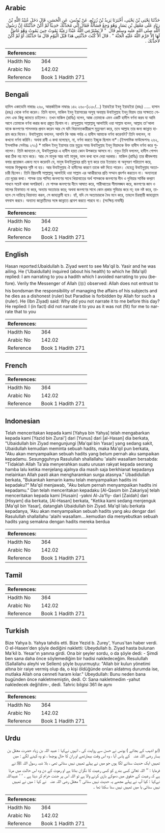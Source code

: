 ## Arabic


<div dir="rtl" lang="ar" style={{fontSize:'larger',backgroundColor:'#f8f9fa',padding:20}}>
حَدَّثَنَا يَحْيَى بْنُ يَحْيَى، أَخْبَرَنَا يَزِيدُ بْنُ زُرَيْعٍ، عَنْ يُونُسَ، عَنِ الْحَسَنِ، قَالَ دَخَلَ عُبَيْدُ اللَّهِ بْنُ زِيَادٍ عَلَى مَعْقِلِ بْنِ يَسَارٍ وَهُوَ وَجِعٌ فَسَأَلَهُ فَقَالَ إِنِّي مُحَدِّثُكَ حَدِيثًا لَمْ أَكُنْ حَدَّثْتُكَهُ إِنَّ رَسُولَ اللَّهِ صلى الله عليه وسلم قَالَ ‏ "‏ لاَ يَسْتَرْعِي اللَّهُ عَبْدًا رَعِيَّةً يَمُوتُ حِينَ يَمُوتُ وَهُوَ غَاشٌّ لَهَا إِلاَّ حَرَّمَ اللَّهُ عَلَيْهِ الْجَنَّةَ ‏"‏ ‏.‏ قَالَ أَلاَّ كُنْتَ حَدَّثْتَنِي هَذَا قَبْلَ الْيَوْمِ قَالَ مَا حَدَّثْتُكَ أَوْ لَمْ أَكُنْ لأُحَدِّثَكَ ‏.‏
</div>
<div style={{backgroundColor:'#f8f9fa',padding:20, marginBottom: 10}}><table> <thead> <tr> <th>References:</th> <th></th> </tr> </thead> <tbody><tr><td>Hadith No</td><td>364</td></tr><tr><td>Arabic No</td><td>142.02</td></tr><tr><td>Reference</td><td>Book 1 Hadith 271</td></tr></tbody></table></div>

## Bengali


<div dir="ltr" lang="bn" style={{fontSize:'larger',backgroundColor:'#f8f9fa',padding:20}}>
হাদিস একাডেমি নাম্বারঃ ২৬০, আন্তর্জাতিক নাম্বারঃ ১৪২ ২৬০-(২২৮/...) ইয়াহইয়া ইবনু ইয়াহইয়া (রহঃ) ..... হাসান (রহঃ) থেকে বর্ণনা করেন। তিনি বলেন, মাকিল ইবনু ইয়াসারের অসুস্থ অবস্থায় উবাইদুল্লাহ ইবনু যিয়াদ তার সাক্ষাতে গেলেন এবং কিছু জানতে চাইলেন। তখন মাকিল (রাযিঃ) বলেন, আজ তোমাকে এমন একটি হাদীস বর্ণনা করব যা আমি আগে তোমাকে বর্ণনা করার জন্য প্রস্তুত ছিলাম না। রাসূলুল্লাহ সাল্লাল্লাহু আলাইহি ওয়া সাল্লাম বলেন, আল্লাহ তা'আলা যাকে জনগণের শাসনভার প্রদান করেন আর সে যদি খিয়ানাতকারীরূপে মৃত্যুবরণ করে, তবে আল্লাহ তার জন্য জান্নাত হারাম করে দিবেন। উবাইদুল্লাহ বললেন, আপনি কি আজ পর্যন্ত এ হাদীস আমাকে বর্ণনা করেননি? তিনি বললেন, না কখনো বর্ণনা করিনি। অথবা রাবী এ কথা বলেছেন, না, বর্ণনা করতে ইচ্ছুক ছিলাম না*।(ইসলামিক ফাউন্ডেশনঃ ২৬২, ইসলামিক সেন্টারঃ ২৭২) * মাকিল ইবনু ইয়াসার তার মৃত্যুর সময় উবাইদুল্লাহ ইবনু যিয়াদকে উক্ত হাদীস বর্ণনা করে শুনালেন। তিনি জানতেন যে, উবাইদুল্লাহর এ হাদীস হয়ত কোন উপকারে আসবে না। তবুও তিনি বললেন, হাদীস গোপন করা ঠিক নয় মনে করে। আর সে মানুক আর নাই মানুক, ভাল কথা বলে দেয়া দরকার। মাকিল (রাযিঃ) তার জীবদ্দশায় বলার প্রয়োজন এজন্য মনে করেননি যে, মানুষ উবাইদুল্লাহর প্রতি ঘৃণা করে তার ইতায়াত বা অনুসরণ পরিত্যাগ করে, সমাজে বিশৃঙ্খলার সৃষ্টি না হয়। আর উবাইদুল্লাহ ঐ হাদীসের কারণে তাকে কষ্ট দিতে পারেন। যেহেতু উবাইদুল্লাহ অত্যাচারী ছিলেন। তিনি প্রিয়নাবী সাল্লাল্লাহু আলাইহি ওয়া সাল্লাম এর আত্মীয়দের প্রতি সম্মান প্রদর্শন করতেন না। অন্যান্যরা তো দূরের কথা। শাসক তার শাসিত জনগণের সাথে খিয়ানাতের অর্থ শাসককে জনগণের দীন ও দুনিয়ার সার্বিক কল্যাণ সাধনে সচেষ্ট থাকা অপরিহার্য। যে শাসক জনগণের দীনে আঘাত করে, শারীআতের সীমালঙ্ঘন করে, জনগণের জান ও মালের হিফাযাত না করে, অন্যায় অত্যাচার করে; অথবা জনগণের সাথে কোন প্রকার সুবিচার করে না; হক নষ্ট করে, তাহলে সে দায়িত্বে খিয়ানাত করল, সে জাহান্নামী হবে। হ্যাঁ, যদি সে অত্যাচারকে বৈধ মনে করে, তাহলে চিরস্থায়ী জাহান্নামে বসবাস করবে। অন্যান্য জান্নাতীদের সঙ্গে জান্নাতে প্রবেশ করতে পারবে না। (সংক্ষিপ্ত নাবাবী)
</div>
<div style={{backgroundColor:'#f8f9fa',padding:20, marginBottom: 10}}><table> <thead> <tr> <th>References:</th> <th></th> </tr> </thead> <tbody><tr><td>Hadith No</td><td>364</td></tr><tr><td>Arabic No</td><td>142.02</td></tr><tr><td>Reference</td><td>Book 1 Hadith 271</td></tr></tbody></table></div>

## English


<div dir="ltr" lang="en" style={{fontSize:'larger',backgroundColor:'#f8f9fa',padding:20}}>
Hasan reported:Ubaidullah b. Ziyad went to see Ma'qil b. Yasir and he was ailing. He ('Ubaidullah) inquired (about his health) to which he (Ma'qil) replied: I am narrating to you a hadith which I avoided narrating to you (before). Verily the Messenger of Allah (ﷺ) observed: Allah does not entrust to his bondsman the responsibility of managing the affairs of his subjects and he dies as a dishonest (ruler) but Paradise is forbidden by Allah for such a (ruler). He (Ibn Ziyad) said: Why did you not narrate it to me before this day? He replied: I (in fact) did not narrate it to you as it was not (fit) for me to narrate that to you
</div>
<div style={{backgroundColor:'#f8f9fa',padding:20, marginBottom: 10}}><table> <thead> <tr> <th>References:</th> <th></th> </tr> </thead> <tbody><tr><td>Hadith No</td><td>364</td></tr><tr><td>Arabic No</td><td>142.02</td></tr><tr><td>Reference</td><td>Book 1 Hadith 271</td></tr></tbody></table></div>

## French


<div dir="ltr" lang="fr" style={{fontSize:'larger',backgroundColor:'#f8f9fa',padding:20}}>

</div>
<div style={{backgroundColor:'#f8f9fa',padding:20, marginBottom: 10}}><table> <thead> <tr> <th>References:</th> <th></th> </tr> </thead> <tbody><tr><td>Hadith No</td><td>364</td></tr><tr><td>Arabic No</td><td>142.02</td></tr><tr><td>Reference</td><td>Book 1 Hadith 271</td></tr></tbody></table></div>

## Indonesian


<div dir="ltr" lang="id" style={{fontSize:'larger',backgroundColor:'#f8f9fa',padding:20}}>
Telah menceritakan kepada kami [Yahya bin Yahya] telah mengabarkan kepada kami [Yazid bin Zurai'] dari [Yunus] dari [al-Hasan] dia berkata, "Ubaidullah bin Ziyad mengunjungi [Ma'qal bin Yasar] yang sedang sakit, Ubaidullah kemudian meminta sebuah hadits, maka Ma'qil pun berkata, "Aku akan menyampaikan sebuah hadits yang belum pernah aku sampaikan kepadamu. Sesungguhnya Rasulullah shallallahu 'alaihi wasallam bersabda: "Tidaklah Allah Ta'ala menyerahkan suatu urusan rakyat kepada seorang hamba lalu ketika menjelang ajalnya dia masih saja berkhianat kepadanya melainkan Allah pasti akan mengharamkan surga atasnya." Ubadidullah berkata, "Bukankah kemarin kamu telah menyampaikan hadits ini kepadaku?" Ma'qil menjawab, "Aku belum pernah menyampaikan hadits ini kepadamu." Dan telah menceritakan kepadaku [Al-Qasim bin Zakariya] telah menceritakan kepada kami [Husain] -yakni Al-Ja'fiy- dari [Zaidah] dari [Hisyam] dia berkata, [Al-Hasan] berkata, "Ketika kami sedang menjenguk [Ma'qil bin Yasar], datanglah Ubaidullah bin Ziyad. Ma'qil lalu berkata kepadanya, 'Aku akan menyampaikan sebuah hadits yang aku dengar dari Rasulullah shallallahu 'alaihi wasallam….kemudian dia menyebutkan sebuah hadits yang semakna dengan hadits mereka berdua
</div>
<div style={{backgroundColor:'#f8f9fa',padding:20, marginBottom: 10}}><table> <thead> <tr> <th>References:</th> <th></th> </tr> </thead> <tbody><tr><td>Hadith No</td><td>364</td></tr><tr><td>Arabic No</td><td>142.02</td></tr><tr><td>Reference</td><td>Book 1 Hadith 271</td></tr></tbody></table></div>

## Tamil


<div dir="ltr" lang="ta" style={{fontSize:'larger',backgroundColor:'#f8f9fa',padding:20}}>

</div>
<div style={{backgroundColor:'#f8f9fa',padding:20, marginBottom: 10}}><table> <thead> <tr> <th>References:</th> <th></th> </tr> </thead> <tbody><tr><td>Hadith No</td><td>364</td></tr><tr><td>Arabic No</td><td>142.02</td></tr><tr><td>Reference</td><td>Book 1 Hadith 271</td></tr></tbody></table></div>

## Turkish


<div dir="ltr" lang="tr" style={{fontSize:'larger',backgroundColor:'#f8f9fa',padding:20}}>
Bize Yahya b. Yahya tahdis etti. Bize Yezid b. Zurey', Yunus'tan haber verdi. O el-Hasen'den şöyle dediğini nakletti: Ubeydullah b. Ziyad hasta bulunan Ma'kil b. Yesar'ın yanına girdi. Ona bir şeyler sordu, o da şöyle dedi: - Şimdi ben sana daha önce söylemediğim bir hadisi nakledeceğim. Resulullah (Sallallahu aleyhi ve Sellem) şöyle buyurmuştu: "Allah bir kulun yönetimi altına bir raiye vermiş olup da, o kişi öldüğünde onları aldatmış durumda ise, mutlaka Allah ona cenneti haram kılar." Ubeydullah: Bunu neden bana bugünden önce nakletmemiştin, dedi. O: Sana nakletmedim -yahut nakledecek deği!dim-, dedi. Tahric bilgisi 361 ile aynı
</div>
<div style={{backgroundColor:'#f8f9fa',padding:20, marginBottom: 10}}><table> <thead> <tr> <th>References:</th> <th></th> </tr> </thead> <tbody><tr><td>Hadith No</td><td>364</td></tr><tr><td>Arabic No</td><td>142.02</td></tr><tr><td>Reference</td><td>Book 1 Hadith 271</td></tr></tbody></table></div>

## Urdu


<div dir="rtl" lang="ur" style={{fontSize:'larger',backgroundColor:'#f8f9fa',padding:20}}>
(ابو اشہب کے بجائے ) یونس نے حسن سے روایت کی ، انہوں نےکہا : عبید اللہ بن زیاد حضرت معقل بن یسار ‌رضی ‌اللہ ‌عنہ ‌ ‌ کے پاس آیا ، وہ اس وقت بیمارتھے او ران کا حال پوچھا ، تو وہ کہنے لگے : میں تمہیں ایک حدیث سنانے لگا ہوں جو میں نے پہلے تمہیں نہیں سنائی تھی ، بلا شبہ رسول اللہ ﷺ نے فرمایا : ’’ اللہ تعالیٰ کسی بندے کو کسی رعیت کا نگران بناتا ہے او رموت کے دن وہ اس حالت میں مرتا ہے کہ رعیت کے حقوق میں دھوکے بازی کرنے والا ہے تو اللہ اس پر جنت حرام کر دیتا ہے ۔ ‘ ‘ عبیداللہ نےکہا : کیا آپ نے پہلے مجھے یہ حدیث نہیں سنائی ؟ معقل ‌رضی ‌اللہ ‌عنہ ‌ ‌ نے کہا : میں نے تمہیں نہیں سنائی یا میں تمہیں نہیں سنا سکتا تھا ۔
</div>
<div style={{backgroundColor:'#f8f9fa',padding:20, marginBottom: 10}}><table> <thead> <tr> <th>References:</th> <th></th> </tr> </thead> <tbody><tr><td>Hadith No</td><td>364</td></tr><tr><td>Arabic No</td><td>142.02</td></tr><tr><td>Reference</td><td>Book 1 Hadith 271</td></tr></tbody></table></div>